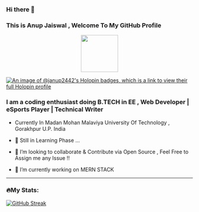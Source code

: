 ### Hi there 👋
### This is Anup Jaiswal , Welcome To My GitHub Profile

<div id="header" align="center">
  <img src="https://media.giphy.com/media/M9gbBd9nbDrOTu1Mqx/giphy.gif" width="100"/>
</div>

[![An image of @janup2442's Holopin badges, which is a link to view their full Holopin profile](https://holopin.me/janup2442)](https://holopin.io/@janup2442)

### I am a coding enthusiast doing B.TECH in EE , Web Developer | eSports Player | Technical Writer
- Currently In Madan Mohan Malaviya University Of Technology , Gorakhpur U.P. India
 
- 🌱 Still in Learning Phase ...
- 👯 I’m looking to collaborate & Contribute via Open Source , Feel Free to Assign me any Issue !!
- 🔭 I’m currently working on MERN STACK

<!--
**janup2442/janup2442** is a ✨ _special_ ✨ repository because its `README.md` (this file) appears on your GitHub profile.

Here are some ideas to get you started:

- 🔭 I’m currently working on ...
- 🌱 I’m currently learning ...
- 👯 I’m looking to collaborate on ...
- 🤔 I’m looking for help with ...
- 💬 Ask me about ...
- 📫 How to reach me: ...
- 😄 Pronouns: ...
- ⚡ Fun fact: ...
-->

---
### :fire:My Stats:
[![GitHub Streak](https://github-readme-streak-stats.herokuapp.com?user=janup2442&theme=onedark&hide_border=true&date_format=j%20M%5B%20Y%5D&mode=weekly)](https://git.io/streak-stats)
